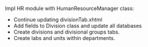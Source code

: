 Impl HR module with HumanResourceManager class:
- Continue updating divisionTab.xhtml
- Add fields to Division class and update all databases
- Create divisions and divisional groups tabs.
- Create labs and units within departments.

